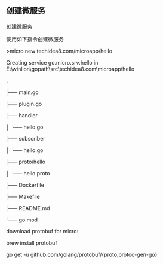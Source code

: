 ## 创建微服务

创建微服务

使用如下指令创建微服务

&gt;micro new techidea8.com/microapp/hello

Creating service go.micro.srv.hello in E:\winlion\gopath\src\techidea8.com\microapp\hello

.

├── main.go

├── plugin.go

├── handler

│   └── hello.go

├── subscriber

│   └── hello.go

├── proto\hello

│   └── hello.proto

├── Dockerfile

├── Makefile

├── README.md

└── go.mod

download protobuf for micro:

brew install protobuf

go get -u github.com/golang/protobuf/{proto,protoc-gen-go}

go get -u github.com/micro/protoc-gen-micro

compile the proto file hello.proto:

cd E:\winlion\gopath\src\techidea8.com\microapp\hello

protoc --proto\_path=.:$GOPATH/src --go\_out=. --micro\_out=. proto/hello/hello.proto

## 生成适配proto的golang代码

注意：在win系统下$GOPATH环境变量无效,因此如上脚本将创建微服务失败,因此我们需要对如上脚本进行处理



\#切换到项目目录下

&gt;cd /d E:\winlion\gopath\src\techidea8.com\microapp\hello

 

\# 根据proto生成文件

&gt;protoc --proto\_path=. --go\_out=. --micro\_out=. proto/hello/hello.proto

启动应用

&gt;go run main.go

2019/08/19 13:00:46 Transport \[http\] Listening on \[::\]:54689

2019/08/19 13:00:46 Broker \[http\] Connected to \[::\]:54690

2019/08/19 13:00:46 Registry \[mdns\] Registering node: go.micro.srv.hello-4851dce2-ab5d-4e4c-801e-44dae5d93f26

2019/08/19 13:00:46 Subscribing go.micro.srv.hello-4851dce2-ab5d-4e4c-801e-44dae5d93f26 to topic: go.micro.srv.hello

2019/08/19 13:00:46 Subscribing go.micro.srv.hello-4851dce2-ab5d-4e4c-801e-44dae5d93f26 to topic: go.micro.srv.hello

查看是否启动

&gt;micro list services

go.micro.srv.hello

topic:go.micro.srv.hello





